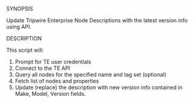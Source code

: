 SYNOPSIS

  Update Tripwire Enterprise Node Descriptions with the latest version info using API.

DESCRIPTION

  This script will:
  1) Prompt for TE user credentials
  2) Connect to the TE API
  3) Query all nodes for the specified name and tag set (optional)
  4) Fetch list of nodes and properties
  5) Update (replace) the description with new version info contained in Make, Model, Version fields.
